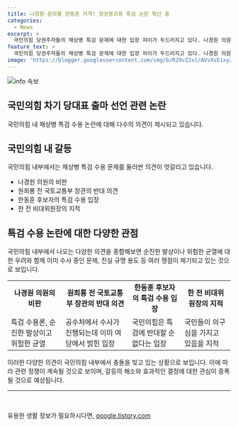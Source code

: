 ```yaml
---
title: 나경원·원희룡 한동훈 저격! 정권붕괴용 특검 논란 확산 중
categories:
  - News
excerpt: >
  국민의힘 당권주자들의 채상병 특검 문제에 대한 입장 차이가 두드러지고 있다. 나경원 의원은 특검을 정권 붕괴용으로 사용된다고 우려했고, 원희룡 전 국토교통부 장관은 현재 수사가 진행 중이며 특검 결과에 따라 요청할 수 있다는 입장을 밝혔다. 한동훈 후보자의 특검 수용론에 대해 비판하는 목소리도 나왔으며, 이에 대한 국민의힘 내부의 입장이 분분해지고 있다.
feature_text: >
  국민의힘 당권주자들의 채상병 특검 문제에 대한 입장 차이가 두드러지고 있다. 나경원 의원은 특검을 정권 붕괴용으로 사용된다고 우려했고, 원희룡 전 국토교통부 장관은 현재 수사가 진행 중이며 특검 결과에 따라 요청할 수 있다는 입장을 밝혔다. 한동훈 후보자의 특검 수용론에 대해 비판하는 목소리도 나왔으며, 이에 대한 국민의힘 내부의 입장이 분분해지고 있다.
image: 'https://blogger.googleusercontent.com/img/b/R29vZ2xl/AVvXsEixyZcFfHzMRdzZMjFBmAUKJYCLCGyLL1o632UiGVXcaFdKo_bkvkuCioo0uUKlGfBVcT3P84aROyZIXSBEx3Aw5nCQ3pTgDom1WDC4m8eifvWiAmWEEVb4x6G_l8C0QH225ldMjyaFvpxGEBGNO37VmDTDMHGhJPq73UglMfDca1-0aw/s1600/blogspot.png'
---
```


<p><img src="https://blogger.googleusercontent.com/img/b/R29vZ2xl/AVvXsEixyZcFfHzMRdzZMjFBmAUKJYCLCGyLL1o632UiGVXcaFdKo_bkvkuCioo0uUKlGfBVcT3P84aROyZIXSBEx3Aw5nCQ3pTgDom1WDC4m8eifvWiAmWEEVb4x6G_l8C0QH225ldMjyaFvpxGEBGNO37VmDTDMHGhJPq73UglMfDca1-0aw/s1600/blogspot.png" alt="info 속보" /></p>

<h2 data-ke-size="size26">국민의힘 차기 당대표 출마 선언 관련 논란</h2>

<p data-ke-size="size16">국민의힘 내 채상병 특검 수용 논란에 대해 다수의 의견이 제시되고 있습니다.</p>

<h2 data-ke-size="size24">국민의힘 내 갈등</h2>

<p data-ke-size="size16">국민의힘 내부에서는 채상병 특검 수용 문제를 둘러싼 의견이 엇갈리고 있습니다.</p>

<ul>
  <li>나경원 의원의 비판</li>
  <li>원희룡 전 국토교통부 장관의 반대 의견</li>
  <li>한동훈 후보자의 특검 수용 입장</li>
  <li>한 전 비대위원장의 지적</li>
</ul>

<h2 data-ke-size="size24">특검 수용 논란에 대한 다양한 관점</h2>

<p data-ke-size="size16">국민의힘 내부에서 나오는 다양한 의견을 종합해보면 순진한 발상이나 위험한 균열에 대한 우려와 함께 이미 수사 중인 문제, 진실 규명 용도 등 여러 쟁점이 제기되고 있는 것으로 보입니다.</p>

<table>
  <tr>
    <td style="text-align: center; height: 17px;"><b>나경원 의원의 비판</b></td>
    <td style="text-align: center; height: 17px;"><b>원희룡 전 국토교통부 장관의 반대 의견</b></td>
    <td style="text-align: center; height: 17px;"><b>한동훈 후보자의 특검 수용 입장</b></td>
    <td style="text-align: center; height: 17px;"><b>한 전 비대위원장의 지적</b></td>
  </tr>
  <tr>
    <td>특검 수용론, 순진한 발상이고 위험한 균열</td>
    <td>공수처에서 수사가 진행되는데 이미 여당에서 밝힌 입장</td>
    <td>국민의힘은 특검에 반대할 순 없다는 입장</td>
    <td>국민들이 의구심을 가지고 있음을 지적</td>
  </tr>
</table>

<p data-ke-size="size16">이러한 다양한 의견이 국민의힘 내부에서 충돌을 빚고 있는 상황으로 보입니다. 이에 따라 관련 정쟁이 계속될 것으로 보이며, 갈등의 해소와 효과적인 결정에 대한 관심이 증폭될 것으로 예상됩니다.</p>

<hr>

<p data-ke-size="size16">&nbsp;</p>
유용한 생활 정보가 필요하시다면, <a href="https://qoogle.tistory.com" rel="dofollow">qoogle.tistory.com</a>


